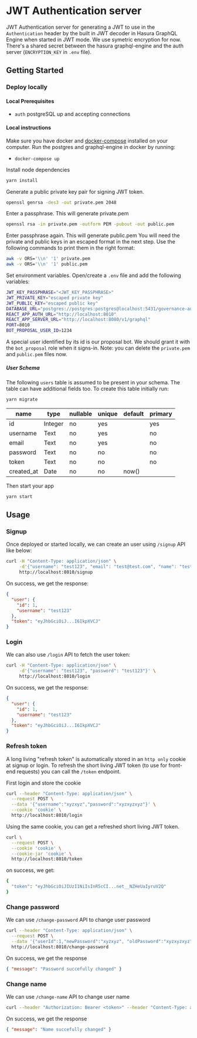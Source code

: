 # JWT Authentication server

JWT Authentication server for generating a JWT to use in the `Authentication` header by the built in JWT decoder in Hasura GraphQL Engine when started in JWT mode. We use symetric encryption for now. There's a shared secret between the hasura graphql-engine and the auth server (`ENCRYPTION_KEY` in `.env` file).

## Getting Started

### Deploy locally

#### Local Prerequisites

- `auth` postgreSQL up and accepting connections


#### Local instructions

Make sure you have docker and [docker-compose](https://docs.docker.com/compose/) installed on your computer.
Run the postgres and graphql-engine in docker by running:
- `docker-compose up`

Install node dependencies

```bash
yarn install
```

Generate a public private key pair for signing JWT token.

```bash
openssl genrsa -des3 -out private.pem 2048
```

Enter a passphrase. This will generate private.pem

```bash
openssl rsa -in private.pem -outform PEM -pubout -out public.pem
```

Enter passphrase again. This will generate public.pem
You will need the private and public keys in an escaped format in the next step.
Use the following commands to print them in the right format:
```bash
awk -v ORS='\\n' '1' private.pem
awk -v ORS='\\n' '1' public.pem
```

Set environment variables. Open/create a `.env` file and add the following variables:

```bash
JWT_KEY_PASSPHRASE="<JWT_KEY_PASSPHRASE>"
JWT_PRIVATE_KEY="escaped private key"
JWT_PUBLIC_KEY="escaped public key"
DATABASE_URL="postgres://postgres:postgres@localhost:5431/governance-auth"
REACT_APP_AUTH_URL="http://localhost:8010"
REACT_APP_SERVER_URL="http://localhost:8080/v1/graphql"
PORT=8010
BOT_PROPOSAL_USER_ID=1234
```

A special user identified by its id is our proposal bot. We should grant it with the `bot_proposal` role when it signs-in.
Note: you can delete the `private.pem` and `public.pem` files now.

##### User Schema

The following `users` table is assumed to be present in your schema. The table can have additional fields too. To create this table initially run:
```bash
yarn migrate
```

| name       | type    | nullable | unique | default | primary |
| ---------- | ------- | -------- | ------ | ------- | ------- |
| id         | Integer | no       | yes    |         | yes     |
| username   | Text    | no       | yes    |         | no      |
| email      | Text    | no       | yes    |         | no      |
| password   | Text    | no       | no     |         | no      |
| token      | Text    | no       | no     |         | no      |
| created_at | Date    | no       | no     | now()   |         |

Then start your app

```bash
yarn start
```

## Usage

### Signup

Once deployed or started locally, we can create an user using `/signup` API like below:

```bash
curl -H "Content-Type: application/json" \
     -d'{"username": "test123", "email": "test@test.com", "name": "test1 test2", "password": "test123", "confirmPassword": "test123"}' \
     http://localhost:8010/signup
```

On success, we get the response:

```json
{
  "user": {
    "id": 1,
    "username": "test123"
  },
  "token": "eyJhbGciOiJ...I6IkpXVCJ"
}
```

### Login
We can also use `/login` API to fetch the user token:

```bash
curl -H "Content-Type: application/json" \
     -d'{"username": "test123", "password": "test123"}' \
     http://localhost:8010/login
```

On success, we get the response:

```json
{
  "user": {
    "id": 1,
    "username": "test123"
  },
  "token": "eyJhbGciOiJ...I6IkpXVCJ"
}
```
### Refresh token
A long living "refresh token" is automatically stored in an `http only` cookie at signup or login. To refresh the short living JWT token (to use for front-end requests) you can call the `/token` endpoint.

First login and store the cookie
```bash
curl --header "Content-Type: application/json" \
  --request POST \
  --data '{"username":"xyzxyz","password":"xyzxyzxyz"}' \
  --cookie 'cookie' \
  http://localhost:8010/login
```

Using the same cookie, you can get a refreshed short living JWT token.
```bash
curl \
  --request POST \
  --cookie 'cookie' \
  --cookie-jar 'cookie' \
  http://localhost:8010/token
```
on success, we get:

```bash
{
  "token": "eyJhbGciOiJIUzI1NiIsInR5cCI...net__NZHeUaIyruV2Q"
}
```

### Change password
We can use `/change-password` API to change user password

```bash
curl --header "Content-Type: application/json" \
  --request POST \
  --data '{"userId":1,"newPassword":"xyzxyz", "oldPassword":"xyzxyzxyz"}' \
  http://localhost:8010/change-password
```

On success, we get the response

```json
{ "message": "Password succefully changed" }
```

### Change name
We can use `/change-name` API to change user name

```bash
curl --header "Authorization: Bearer <token>" --header "Content-Type: application/json" --request POST --data '{"newName":"herewegoa"}' http://localhost:8010/change-name
```

On success, we get the response

```json
{ "message": "Name succefully changed" }
```
